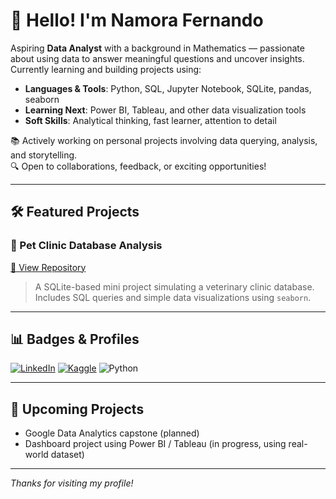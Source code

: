 # 👋 Hello! I'm Namora Fernando

Aspiring **Data Analyst** with a background in Mathematics — passionate about using data to answer meaningful questions and uncover insights. Currently learning and building projects using:

- **Languages & Tools**: Python, SQL, Jupyter Notebook, SQLite, pandas, seaborn
- **Learning Next**: Power BI, Tableau, and other data visualization tools
- **Soft Skills**: Analytical thinking, fast learner, attention to detail

📚 Actively working on personal projects involving data querying, analysis, and storytelling.  
🔍 Open to collaborations, feedback, or exciting opportunities!

---

## 🛠️ Featured Projects

### 🐾 Pet Clinic Database Analysis  
[🔗 View Repository](https://github.com/namora-fernando/analyze_pet_database_sql_version.ipynb)  
> A SQLite-based mini project simulating a veterinary clinic database. Includes SQL queries and simple data visualizations using `seaborn`.

---

## 📊 Badges & Profiles

[![LinkedIn](https://img.shields.io/badge/-LinkedIn-blue?logo=linkedin&style=flat-square)](https://www.linkedin.com/in/fernando-namora-21a143169/)
[![Kaggle](https://img.shields.io/badge/-Kaggle-20BEFF?logo=kaggle&style=flat-square)](https://www.kaggle.com/namorafn7)
![Python](https://img.shields.io/badge/Python-3776AB?style=flat&logo=python&logoColor=white)

---

## 🌱 Upcoming Projects

- Google Data Analytics capstone (planned)  
- Dashboard project using Power BI / Tableau (in progress, using real-world dataset)

---

_Thanks for visiting my profile!_
